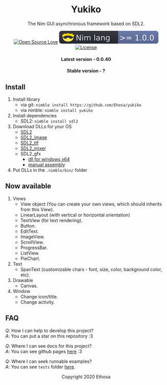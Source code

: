 <h1 align="center">Yukiko</h1>

<div align="center">The Nim GUI asynchronous framework based on SDL2.

[![Open Source Love](https://badges.frapsoft.com/os/v1/open-source.png?v=103)](https://github.com/ellerbrock/open-source-badges/)
[![Nim language-plastic](https://github.com/Ethosa/yukiko/blob/master/nim-lang.svg)](https://github.com/Ethosa/yukiko/blob/master/nim-lang.svg)
[![License](https://img.shields.io/github/license/Ethosa/yukiko)](https://github.com/Ethosa/yukiko/blob/master/LICENSE)
<h4>Latest version - 0.0.40</h4>
<h4>Stable version - ?</h4>
</div>

## Install
1. Install library
   -  via git: `nimble install https://github.com/Ehosa/yukiko`
   -  via nimble: `nimble install yukiko`
2. Install dependencies
   -  SDL2: `nimble install sdl2`
3. Download DLLs for your OS
   -  [SDL2](https://www.libsdl.org/download-2.0.php)
   -  [SDL2_image](https://www.libsdl.org/tmp/SDL_image)
   -  [SDL2_ttf](https://www.libsdl.org/projects/SDL_ttf)
   -  [SDL2_mixer](https://www.libsdl.org/tmp/SDL_mixer/)
   -  SDL2_gfx
      -  [dll for windows x64](https://github.com/Ethosa/yukiko/blob/master/sdl_bin/windows_x64/SDL2_gfx.dll)
      -  [manual assembly](http://www.ferzkopp.net/wordpress/2016/01/02/sdl_gfx-sdl2_gfx/)
4. Put DLLs in the `.nimble/bin/` folder


## Now available
1. Views
   -   View object (You can create your own views, which should inherits from this View).
   -   LinearLayout (with vertical or horizontal orientation)
   -   TextView (for text rendering).
   -   Button.
   -   EditText.
   -   ImageView.
   -   ScrollView.
   -   ProgressBar.
   -   ListView.
   -   PieChart.
2. Text
   -   SpanText (customizable chars - font, size, color, background color, etc).
3. Drawable
   -   Canvas.
4. Window
   -   Change icon/title.
   -   Change activity.


## FAQ
*Q*: How I can help to develop this project?  
*A*: You can put a star on this repository :3

*Q*: Where I can see docs for this project?  
*A*: You can see github pages [here](https://ethosa.github.io/yukiko/docs/yukiko.html) :3

*Q*: Where I can seek runnable examples?  
*A*: You can see `tests` folder [here](https://github.com/Ethosa/yukiko/tree/master/tests).


<div align="center">
   Copyright 2020 Ethosa

</div>

